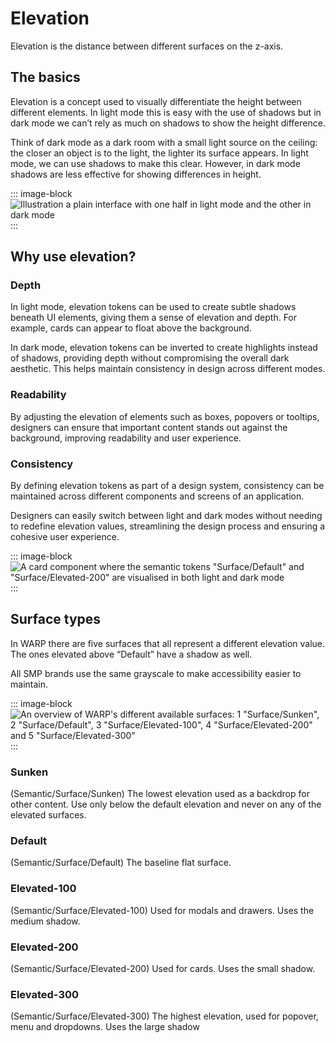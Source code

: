 # Elevation
Elevation is the distance between different surfaces on the z-axis.

## The basics
Elevation is a concept used to visually differentiate the height between different elements. In light mode this is easy with the use of shadows but in dark mode we can’t rely as much on shadows to show the height difference. 

Think of dark mode as a dark room with a small light source on the ceiling: the closer an object is to the light, the lighter its surface appears. In light mode, we can use shadows to make this clear. However, in dark mode shadows are less effective for showing differences in height.

::: image-block
![Illustration a plain interface with one half in light mode and the other in dark mode](/images/foundations/elevation.png)
:::

## Why use elevation?
### Depth
In light mode, elevation tokens can be used to create subtle shadows beneath UI elements, giving them a sense of elevation and depth. For example, cards can appear to float above the background.

In dark mode, elevation tokens can be inverted to create highlights instead of shadows, providing depth without compromising the overall dark aesthetic. This helps maintain consistency in design across different modes.

### Readability
By adjusting the elevation of elements such as boxes, popovers or tooltips, designers can ensure that important content stands out against the background, improving readability and user experience.

### Consistency
By defining elevation tokens as part of a design system, consistency can be maintained across different components and screens of an application.

Designers can easily switch between light and dark modes without needing to redefine elevation values, streamlining the design process and ensuring a cohesive user experience.

::: image-block
![A card component where the semantic tokens "Surface/Default" and "Surface/Elevated-200" are visualised in both light and dark mode](/images/foundations/why-use-elevation.png)
:::

## Surface types 
In WARP there are five surfaces that all represent a different elevation value. The ones elevated above “Default” have a shadow as well.

All SMP brands use the same grayscale to make accessibility easier to maintain.

::: image-block
![An overview of WARP's different available surfaces: 1 "Surface/Sunken", 2 "Surface/Default", 3 "Surface/Elevated-100", 4 "Surface/Elevated-200" and 5 "Surface/Elevated-300"](/images/foundations/surface-overview.png)
:::

### Sunken
(Semantic/Surface/Sunken)
The lowest elevation used as a backdrop for other content. Use only below the default elevation and never on any of the elevated surfaces.

### Default 
(Semantic/Surface/Default)
The baseline flat surface.

### Elevated-100
(Semantic/Surface/Elevated-100)
Used for modals and drawers. Uses the medium shadow.

### Elevated-200
(Semantic/Surface/Elevated-200)
Used for cards. Uses the small shadow.

### Elevated-300
(Semantic/Surface/Elevated-300)
The highest elevation, used for popover, menu and dropdowns. Uses the large shadow